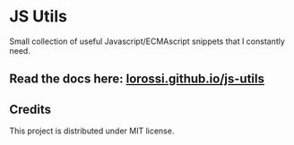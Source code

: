 # JS Utils

Small collection of useful Javascript/ECMAscript snippets that I constantly need.

## Read the docs here: [lorossi.github.io/js-utils](https://lorossi.github.io/js-utils/)

## Credits

This project is distributed under MIT license.
